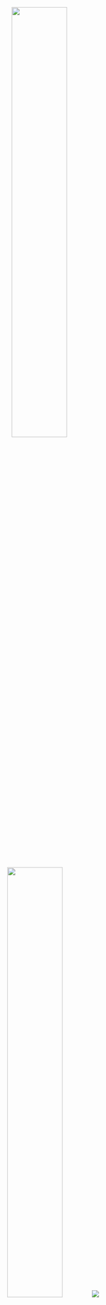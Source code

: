 <p align="center">
  <img height="50%" width="auto" src ="https://github-readme-stats.vercel.app/api?username=0xlax&show_icons=true&count_private=true&theme=darcula&hide_border=true&hide=issues,contribs&bg_color=00000000">
  <img height="50%" width="auto" src ="https://github-readme-stats.vercel.app/api/top-langs/?username=0xlax&layout=compact&hide_border=true&theme=darcula&bg_color=00000000&langs_count=6&hide=jupyter%20notebook,tex,css,php&exclude_repo=Pacman-AI">
  <img src ="https://github-readme-streak-stats.herokuapp.com?user=0xlax&theme=darcula&hide_border=true&background=FFFFFF00">
  <br>
  <br>

</p>

<!-- <p align="center">
  <img align="left" src ="https://github-readme-stats.vercel.app/api/pin/?username=0xlax&repo=ytdx">
  <img align="right" src ="https://github-readme-stats.vercel.app/api/pin/?username=0xlax&repo=pixel-weather">
</p> -->


<!--
**Aveek-Saha/aveek-saha** is a ✨ _special_ ✨ repository because its `README.md` (this file) appears on your GitHub profile.

Here are some ideas to get you started:

- 🔭 I’m currently working on ...
- 🌱 I’m currently learning ...
- 👯 I’m looking to collaborate on ...
- 🤔 I’m looking for help with ...
- 💬 Ask me about ...
- 📫 How to reach me: ...
- 😄 Pronouns: ...
- ⚡ Fun fact: ...
-->

